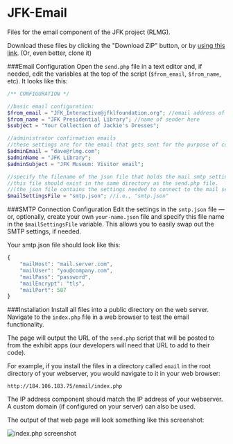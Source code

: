 # JFK-Email
Files for the email component of the JFK project (RLMG).

Download these files by clicking the "Download ZIP" button, or by [using this link](https://github.com/davekobrenski/JFK-Email/archive/master.zip). (Or, even better, clone it)

###Email Configuration
Open the `send.php` file in a text editor and, if needed, edit the variables at the top of the script (`$from_email`, `$from_name`, etc). It looks like this:

```php
/** CONFIGURATION */

//basic email configuration:
$from_email = "JFK_Interactive@jfklfoundation.org"; //email address of sender here
$from_name = "JFK Presidential Library"; //name of sender here
$subject = "Your Collection of Jackie's Dresses";

//administrator confirmation emails
//these settings are for the email that gets sent for the purpose of collecting visitor email addresses:
$adminEmail = "dave@rlmg.com"; 
$adminName = "JFK Library";
$adminSubject = "JFK Museum: Visitor email";

//specify the filename of the json file that holds the mail smtp settings
//this file should exist in the same directory as the send.php file.
//(the json file contains the settings needed to connect to the mail server)
$mailSettingsFile = "smtp.json"; //i.e., "smtp.json"
```

###SMTP Connection Configuration
Edit the settings in the `smtp.json` file — or, optionally, create your own `your-name.json` file and specify this file name in the `$mailSettingsFile` variable. This allows you to easily swap out the SMTP settings, if needed.

Your smtp.json file should look like this:
```javascript
{
	"mailHost": "mail.server.com",
	"mailUser": "you@company.com",
	"mailPass": "password",
	"mailEncrypt": "tls",
	"mailPort": 587
}
```

###Installation
Install all files into a public directory on the web server. Navigate to the `index.php` file in a web browser to test the email functionality.

The page will output the URL of the `send.php` script that will be posted to from the exhibit apps (our developers will need that URL to add to their code). 

For example, if you install the files in a directory called `email` in the root directory of your webserver, you would navigate to it in your web browser:

```
http://184.106.183.75/email/index.php
```

The IP address component should match the IP address of your webserver. A custom domain (if configured on your server) can also be used.

The output of that web page will look something like this screenshot:

![index.php screenshot](http://jfk.rlmg2.com/email/images/jfk-test.jpg)
